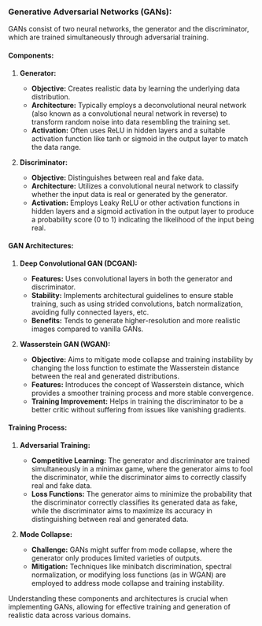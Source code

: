 

### Generative Adversarial Networks (GANs):

GANs consist of two neural networks, the generator and the discriminator, which are trained simultaneously through adversarial training.

#### Components:

1. **Generator:**
   - **Objective:** Creates realistic data by learning the underlying data distribution.
   - **Architecture:** Typically employs a deconvolutional neural network (also known as a convolutional neural network in reverse) to transform random noise into data resembling the training set.
   - **Activation:** Often uses ReLU in hidden layers and a suitable activation function like tanh or sigmoid in the output layer to match the data range.

2. **Discriminator:**
   - **Objective:** Distinguishes between real and fake data.
   - **Architecture:** Utilizes a convolutional neural network to classify whether the input data is real or generated by the generator.
   - **Activation:** Employs Leaky ReLU or other activation functions in hidden layers and a sigmoid activation in the output layer to produce a probability score (0 to 1) indicating the likelihood of the input being real.

#### GAN Architectures:

1. **Deep Convolutional GAN (DCGAN):**
   - **Features:** Uses convolutional layers in both the generator and discriminator.
   - **Stability:** Implements architectural guidelines to ensure stable training, such as using strided convolutions, batch normalization, avoiding fully connected layers, etc.
   - **Benefits:** Tends to generate higher-resolution and more realistic images compared to vanilla GANs.

2. **Wasserstein GAN (WGAN):**
   - **Objective:** Aims to mitigate mode collapse and training instability by changing the loss function to estimate the Wasserstein distance between the real and generated distributions.
   - **Features:** Introduces the concept of Wasserstein distance, which provides a smoother training process and more stable convergence.
   - **Training Improvement:** Helps in training the discriminator to be a better critic without suffering from issues like vanishing gradients.

#### Training Process:

1. **Adversarial Training:**
   - **Competitive Learning:** The generator and discriminator are trained simultaneously in a minimax game, where the generator aims to fool the discriminator, while the discriminator aims to correctly classify real and fake data.
   - **Loss Functions:** The generator aims to minimize the probability that the discriminator correctly classifies its generated data as fake, while the discriminator aims to maximize its accuracy in distinguishing between real and generated data.

2. **Mode Collapse:**
   - **Challenge:** GANs might suffer from mode collapse, where the generator only produces limited varieties of outputs.
   - **Mitigation:** Techniques like minibatch discrimination, spectral normalization, or modifying loss functions (as in WGAN) are employed to address mode collapse and training instability.

Understanding these components and architectures is crucial when implementing GANs, allowing for effective training and generation of realistic data across various domains.